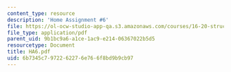 ```yaml
---
content_type: resource
description: 'Home Assignment #6'
file: https://ol-ocw-studio-app-qa.s3.amazonaws.com/courses/16-20-structural-mechanics-fall-2002/6b7345c7972262276e766f8bd9b9cb97_HA6.pdf
file_type: application/pdf
parent_uid: 9b1bc9a6-a1ce-1ac9-e214-06367022b5d5
resourcetype: Document
title: HA6.pdf
uid: 6b7345c7-9722-6227-6e76-6f8bd9b9cb97
---
```

